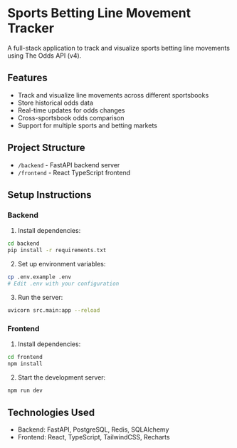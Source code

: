 # Sports Betting Line Movement Tracker

A full-stack application to track and visualize sports betting line movements using The Odds API (v4).

## Features
- Track and visualize line movements across different sportsbooks
- Store historical odds data
- Real-time updates for odds changes
- Cross-sportsbook odds comparison
- Support for multiple sports and betting markets

## Project Structure
- `/backend` - FastAPI backend server
- `/frontend` - React TypeScript frontend

## Setup Instructions

### Backend
1. Install dependencies:
```bash
cd backend
pip install -r requirements.txt
```

2. Set up environment variables:
```bash
cp .env.example .env
# Edit .env with your configuration
```

3. Run the server:
```bash
uvicorn src.main:app --reload
```

### Frontend
1. Install dependencies:
```bash
cd frontend
npm install
```

2. Start the development server:
```bash
npm run dev
```

## Technologies Used
- Backend: FastAPI, PostgreSQL, Redis, SQLAlchemy
- Frontend: React, TypeScript, TailwindCSS, Recharts
